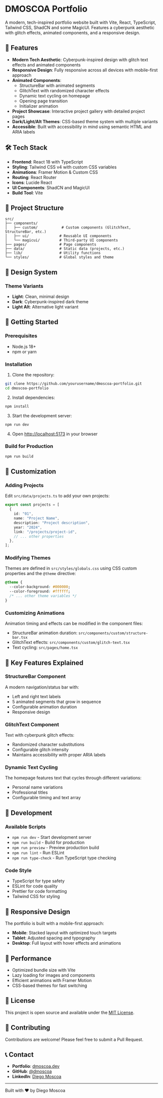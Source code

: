 # DMOSCOA Portfolio

A modern, tech-inspired portfolio website built with Vite, React, TypeScript, Tailwind CSS, ShadCN and some MagicUI. Features a cyberpunk aesthetic with glitch effects, animated components, and a responsive design.

## 🚀 Features

- **Modern Tech Aesthetic**: Cyberpunk-inspired design with glitch text effects and animated components
- **Responsive Design**: Fully responsive across all devices with mobile-first approach
- **Animated Components**:
  - StructureBar with animated segments
  - GlitchText with randomized character effects
  - Dynamic text cycling on homepage
  - Opening page transition
  - Initializer animation
- **Project Showcase**: Interactive project gallery with detailed project pages
- **Dark/Light/Alt Themes**: CSS-based theme system with multiple variants
- **Accessible**: Built with accessibility in mind using semantic HTML and ARIA labels

## 🛠️ Tech Stack

- **Frontend**: React 18 with TypeScript
- **Styling**: Tailwind CSS v4 with custom CSS variables
- **Animations**: Framer Motion & Custom CSS
- **Routing**: React Router
- **Icons**: Lucide React
- **UI Components**: ShadCN and MagicUI
- **Build Tool**: Vite

## 📁 Project Structure

```
src/
├── components/
│   ├── custom/           # Custom components (GlitchText, StructureBar, etc.)
│   ├── ui/              # Reusable UI components
│   └── magicui/         # Third-party UI components
├── pages/               # Page components
├── data/                # Static data (projects, etc.)
├── lib/                 # Utility functions
└── styles/              # Global styles and theme
```

## 🎨 Design System

### Theme Variants

- **Light**: Clean, minimal design
- **Dark**: Cyberpunk-inspired dark theme
- **Light Alt**: Alternative light variant

## 🚀 Getting Started

### Prerequisites

- Node.js 18+
- npm or yarn

### Installation

1. Clone the repository:

```bash
git clone https://github.com/yourusername/dmoscoa-portfolio.git
cd dmoscoa-portfolio
```

2. Install dependencies:

```bash
npm install
```

3. Start the development server:

```bash
npm run dev
```

4. Open [http://localhost:5173](http://localhost:5173) in your browser

### Build for Production

```bash
npm run build
```

## 📝 Customization

### Adding Projects

Edit `src/data/projects.ts` to add your own projects:

```typescript
export const projects = [
  {
    id: "01",
    name: "Project Name",
    description: "Project description",
    year: "2024",
    link: "/projects/project-id",
    // ... other properties
  },
];
```

### Modifying Themes

Themes are defined in `src/styles/globals.css` using CSS custom properties and the `@theme` directive:

```css
@theme {
  --color-background: #000000;
  --color-foreground: #ffffff;
  /* ... other theme variables */
}
```

### Customizing Animations

Animation timing and effects can be modified in the component files:

- StructureBar animation duration: `src/components/custom/structure-bar.tsx`
- GlitchText effects: `src/components/custom/glitch-text.tsx`
- Text cycling: `src/pages/home.tsx`

## 🎯 Key Features Explained

### StructureBar Component

A modern navigation/status bar with:

- Left and right text labels
- 5 animated segments that grow in sequence
- Configurable animation duration
- Responsive design

### GlitchText Component

Text with cyberpunk glitch effects:

- Randomized character substitutions
- Configurable glitch intensity
- Maintains accessibility with proper ARIA labels

### Dynamic Text Cycling

The homepage features text that cycles through different variations:

- Personal name variations
- Professional titles
- Configurable timing and text array

## 🔧 Development

### Available Scripts

- `npm run dev` - Start development server
- `npm run build` - Build for production
- `npm run preview` - Preview production build
- `npm run lint` - Run ESLint
- `npm run type-check` - Run TypeScript type checking

### Code Style

- TypeScript for type safety
- ESLint for code quality
- Prettier for code formatting
- Tailwind CSS for styling

## 📱 Responsive Design

The portfolio is built with a mobile-first approach:

- **Mobile**: Stacked layout with optimized touch targets
- **Tablet**: Adjusted spacing and typography
- **Desktop**: Full layout with hover effects and animations

## 🌟 Performance

- Optimized bundle size with Vite
- Lazy loading for images and components
- Efficient animations with Framer Motion
- CSS-based themes for fast switching

## 📄 License

This project is open source and available under the [MIT License](LICENSE).

## 🤝 Contributing

Contributions are welcome! Please feel free to submit a Pull Request.

## 📞 Contact

- **Portfolio**: [dmoscoa.dev](https://dmoscoa-portfolio.onrender.com)
- **GitHub**: [@dmoscoa](https://github.com/dmoscoa)
- **LinkedIn**: [Diego Moscoa](https://linkedin.com/in/diegomoscoa)

---

Built with ❤️ by Diego Moscoa
